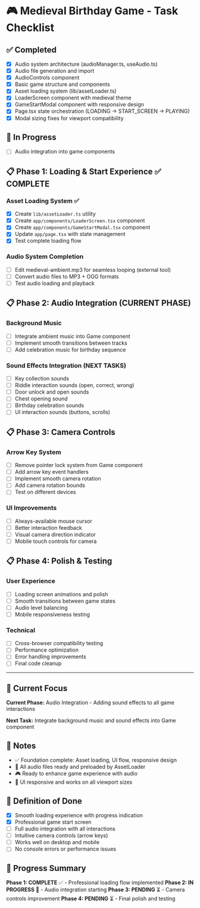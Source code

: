 # 🎮 Medieval Birthday Game - Task Checklist

## ✅ Completed

- [x] Audio system architecture (audioManager.ts, useAudio.ts)
- [x] Audio file generation and import
- [x] AudioControls component
- [x] Basic game structure and components
- [x] Asset loading system (lib/assetLoader.ts)
- [x] LoaderScreen component with medieval theme
- [x] GameStartModal component with responsive design
- [x] Page.tsx state orchestration (LOADING → START_SCREEN → PLAYING)
- [x] Modal sizing fixes for viewport compatibility

## 🚧 In Progress

- [ ] Audio integration into game components

## 📋 Phase 1: Loading & Start Experience ✅ COMPLETE

### Asset Loading System ✅

- [x] Create `lib/assetLoader.ts` utility
- [x] Create `app/components/LoaderScreen.tsx` component
- [x] Create `app/components/GameStartModal.tsx` component
- [x] Update `app/page.tsx` with state management
- [x] Test complete loading flow

### Audio System Completion

- [ ] Edit medieval-ambient.mp3 for seamless looping (external tool)
- [ ] Convert audio files to MP3 + OGG formats
- [ ] Test audio loading and playback

## 📋 Phase 2: Audio Integration (CURRENT PHASE)

### Background Music

- [ ] Integrate ambient music into Game component
- [ ] Implement smooth transitions between tracks
- [ ] Add celebration music for birthday sequence

### Sound Effects Integration (NEXT TASKS)

- [ ] Key collection sounds
- [ ] Riddle interaction sounds (open, correct, wrong)
- [ ] Door unlock and open sounds
- [ ] Chest opening sound
- [ ] Birthday celebration sounds
- [ ] UI interaction sounds (buttons, scrolls)

## 📋 Phase 3: Camera Controls

### Arrow Key System

- [ ] Remove pointer lock system from Game component
- [ ] Add arrow key event handlers
- [ ] Implement smooth camera rotation
- [ ] Add camera rotation bounds
- [ ] Test on different devices

### UI Improvements

- [ ] Always-available mouse cursor
- [ ] Better interaction feedback
- [ ] Visual camera direction indicator
- [ ] Mobile touch controls for camera

## 📋 Phase 4: Polish & Testing

### User Experience

- [ ] Loading screen animations and polish
- [ ] Smooth transitions between game states
- [ ] Audio level balancing
- [ ] Mobile responsiveness testing

### Technical

- [ ] Cross-browser compatibility testing
- [ ] Performance optimization
- [ ] Error handling improvements
- [ ] Final code cleanup

---

## 🎯 Current Focus

**Current Phase:** Audio Integration - Adding sound effects to all game interactions

**Next Task:** Integrate background music and sound effects into Game component

## 📝 Notes

- ✅ Foundation complete: Asset loading, UI flow, responsive design
- 🎵 All audio files ready and preloaded by AssetLoader
- 🎮 Ready to enhance game experience with audio
- 📱 UI responsive and works on all viewport sizes

## 🏁 Definition of Done

- [x] Smooth loading experience with progress indication
- [x] Professional game start screen
- [ ] Full audio integration with all interactions
- [ ] Intuitive camera controls (arrow keys)
- [ ] Works well on desktop and mobile
- [ ] No console errors or performance issues

## 🚀 Progress Summary

**Phase 1: COMPLETE** ✅ - Professional loading flow implemented
**Phase 2: IN PROGRESS** 🚧 - Audio integration starting
**Phase 3: PENDING** ⏳ - Camera controls improvement
**Phase 4: PENDING** ⏳ - Final polish and testing

